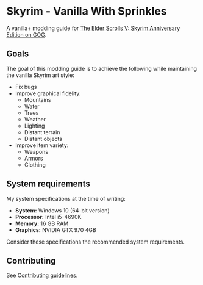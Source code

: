 # Skyrim - Vanilla With Sprinkles

A vanilla+ modding guide for [The Elder Scrolls V: Skyrim Anniversary Edition on GOG](https://www.gog.com/en/game/the_elder_scrolls_v_skyrim_anniversary_edition).

## Goals

The goal of this modding guide is to achieve the following while maintaining the vanilla Skyrim art style:

- Fix bugs
- Improve graphical fidelity:
  - Mountains
  - Water
  - Trees
  - Weather
  - Lighting
  - Distant terrain
  - Distant objects
- Improve item variety:
  - Weapons
  - Armors
  - Clothing

## System requirements

My system specifications at the time of writing:

- **System:** Windows 10 (64-bit version)
- **Processor:** Intel i5-4690K
- **Memory:** 16 GB RAM
- **Graphics:** NVIDIA GTX 970 4GB

Consider these specifications the recommended system requirements.

## Contributing

See [Contributing guidelines](CONTRIBUTING.md).
